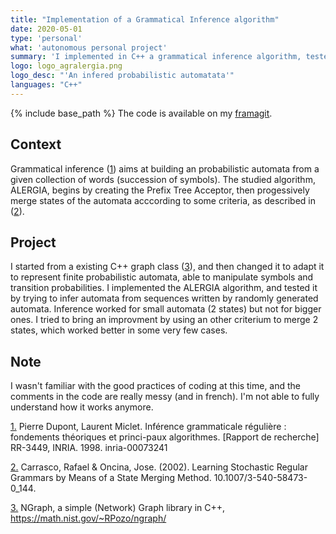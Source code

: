 ```yaml
---
title: "Implementation of a Grammatical Inference algorithm"
date: 2020-05-01
type: 'personal'
what: 'autonomous personal project'
summary: 'I implemented in C++ a grammatical inference algorithm, tested it and tried to bring some improvment, for mitigate results.'
logo: logo_agralergia.png
logo_desc: "'An infered probabilistic automatata'"
languages: "C++"
---
```

{% include base_path %}
The code is available on my [framagit](https://framagit.org/Acquilles/graphes).

## Context
Grammatical inference ([1](#1.)) aims at building an probabilistic automata from a given collection of words (succession of symbols). The studied algorithm, ALERGIA, begins by creating the Prefix Tree Acceptor, then progessively merge states of the automata acccording to some criteria, as described in ([2](#2.)).

## Project
I started from a existing C++ graph class ([3](#3.)), and then changed it to adapt it to represent finite probabilistic automata, able to manipulate symbols and transition probabilities. I implemented the ALERGIA algorithm, and tested it by trying to infer automata from sequences written by randomly generated automata. Inference worked for small automata (2 states) but not for bigger ones. I tried to bring an improvment by using an other criterium to merge 2 states, which worked better in some very few cases.

## Note
I wasn't familiar with the good practices of coding at this time, and the comments in the code are really messy (and in french). I'm not able to fully understand how it works anymore.

[1.](#) Pierre Dupont, Laurent Miclet. Inférence grammaticale régulière : fondements théoriques et princi-paux algorithmes. [Rapport de recherche] RR-3449, INRIA. 1998. inria-00073241

[2.](#) Carrasco, Rafael & Oncina, Jose. (2002). Learning Stochastic Regular Grammars by Means of a State Merging Method. 10.1007/3-540-58473-0_144.

[3.](#) NGraph, a simple (Network) Graph library in C++, https://math.nist.gov/~RPozo/ngraph/
